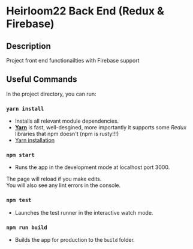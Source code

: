 # Heirloom22 Back End (Redux & Firebase)

## Description

Project front end functionailties with Firebase support

## Useful Commands

In the project directory, you can run:

### `yarn install`

- Installs all relevant module dependencies.
- [**Yarn**](https://yarnpkg.com/en/) is fast, well-desgined, more importantly it supports some *Redux* libraries that npm doesn't (npm is rusty!!!)
- [Yarn installation](https://yarnpkg.com/lang/en/docs/install/#mac-stable)

### `npm start`

- Runs the app in the development mode at localhost port 3000.

The page will reload if you make edits.<br>
You will also see any lint errors in the console.

### `npm test`

- Launches the test runner in the interactive watch mode.<br>

### `npm run build`

- Builds the app for production to the `build` folder.
